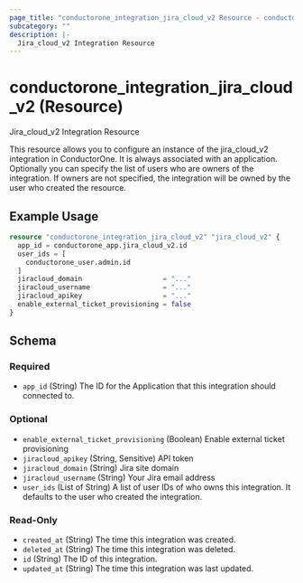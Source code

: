 ```yaml
---
page_title: "conductorone_integration_jira_cloud_v2 Resource - conductorone"
subcategory: ""
description: |-
  Jira_cloud_v2 Integration Resource
---
```


# conductorone_integration_jira_cloud_v2 (Resource)

Jira_cloud_v2 Integration Resource

This resource allows you to configure an instance of the jira_cloud_v2 integration in ConductorOne.
It is always associated with an application. Optionally you can specify the list of users who are owners of the integration.
If owners are not specified, the integration will be owned by the user who created the resource.

## Example Usage

```terraform
resource "conductorone_integration_jira_cloud_v2" "jira_cloud_v2" {
  app_id = conductorone_app.jira_cloud_v2.id
  user_ids = [
    conductorone_user.admin.id
  ]
  jiracloud_domain                    = "..."
  jiracloud_username                  = "..."
  jiracloud_apikey                    = "..."
  enable_external_ticket_provisioning = false
}
```

<!-- schema generated by tfplugindocs -->
## Schema

### Required

- `app_id` (String) The ID for the Application that this integration should connected to.

### Optional

- `enable_external_ticket_provisioning` (Boolean) Enable external ticket provisioning
- `jiracloud_apikey` (String, Sensitive) API token
- `jiracloud_domain` (String) Jira site domain
- `jiracloud_username` (String) Your Jira email address
- `user_ids` (List of String) A list of user IDs of who owns this integration. It defaults to the user who created the integration.

### Read-Only

- `created_at` (String) The time this integration was created.
- `deleted_at` (String) The time this integration was deleted.
- `id` (String) The ID of this integration.
- `updated_at` (String) The time this integration was last updated.
